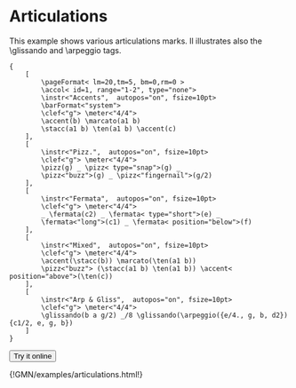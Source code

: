 
# Articulations

This example shows various articulations marks.
Il illustrates also the \glissando and \arpeggio tags.

~~~~~~
{
	[
		\pageFormat< lm=20,tm=5, bm=0,rm=0 >
		\accol< id=1, range="1-2", type="none">	
		\instr<"Accents",  autopos="on", fsize=10pt> 
		\barFormat<"system">
		\clef<"g"> \meter<"4/4">
		\accent(b) \marcato(a1 b)
		\stacc(a1 b) \ten(a1 b) \accent(c)
	],
	[
		\instr<"Pizz.",  autopos="on", fsize=10pt> 
		\clef<"g"> \meter<"4/4">
		\pizz(g) _ \pizz< type="snap">(g) _ 
		\pizz<"buzz">(g) _ \pizz<"fingernail">(g/2) 
	],
	[
		\instr<"Fermata",  autopos="on", fsize=10pt> 
		\clef<"g"> \meter<"4/4">
		_ \fermata(c2) _ \fermata< type="short">(e) _ 
		\fermata<"long">(c1) _ \fermata< position="below">(f)
	],
	[
		\instr<"Mixed",  autopos="on", fsize=10pt> 
		\clef<"g"> \meter<"4/4">
		\accent(\stacc(b)) \marcato(\ten(a1 b))
		\pizz<"buzz"> (\stacc(a1 b) \ten(a1 b)) \accent< position="above">(\ten(c))
	],
	[
		\instr<"Arp & Gliss",  autopos="on", fsize=10pt> 
		\clef<"g"> \meter<"4/4">
		\glissando(b a g/2) _/8 \glissando(\arpeggio({e/4., g, b, d2}) {c1/2, e, g, b})
	]
}
~~~~~~


<a href="https://guidoeditor.grame.fr/?src=https://raw.githubusercontent.com/grame-cncm/guidodoc/master/examples/mkdocs/examples/articulations.gmn" target=_blank><button class="try_it"> Try it online </button></a>

{!GMN/examples/articulations.html!}

